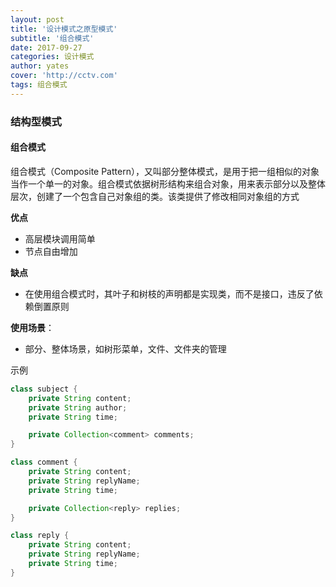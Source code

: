 ```yaml
---
layout: post
title: '设计模式之原型模式'
subtitle: '组合模式'
date: 2017-09-27
categories: 设计模式
author: yates
cover: 'http://cctv.com'
tags: 组合模式
---
```



### 结构型模式
#### 组合模式
组合模式（Composite Pattern），又叫部分整体模式，是用于把一组相似的对象当作一个单一的对象。组合模式依据树形结构来组合对象，用来表示部分以及整体层次，创建了一个包含自己对象组的类。该类提供了修改相同对象组的方式

**优点** 

- 高层模块调用简单
- 节点自由增加

**缺点**

- 在使用组合模式时，其叶子和树枝的声明都是实现类，而不是接口，违反了依赖倒置原则

**使用场景**：  

- 部分、整体场景，如树形菜单，文件、文件夹的管理

示例
```java
class subject {
    private String content;
    private String author;
    private String time;

    private Collection<comment> comments;
}

class comment {
    private String content;
    private String replyName;
    private String time;

    private Collection<reply> replies;
}

class reply {
    private String content;
    private String replyName;
    private String time;
}
```